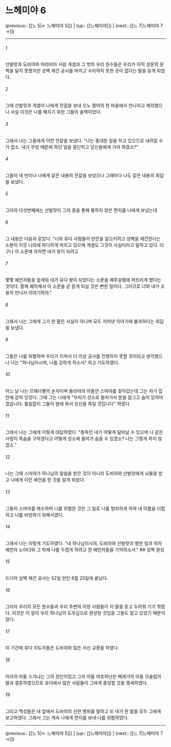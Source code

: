 # 느헤미야 6

(previous:: [[느 5|← 느헤미야 5]]) | (up:: [[느헤미야]]) | (next:: [[느 7|느헤미야 7 →]])

***




###### 1 

산발랏과 도비야와 아라비아 사람 게셈과 그 밖의 우리 원수들은 우리가 아직 성문의 문짝을 달지 못했지만 성벽 재건 공사를 마치고 수리하지 못한 곳이 없다는 말을 듣게 되었다. 



###### 2 

그때 산발랏과 게셈이 나에게 전갈을 보내 오노 평야의 한 마을에서 만나자고 제의했으나 사실 이것은 나를 해치기 위한 그들의 술책이었다. 



###### 3 

그래서 나는 그들에게 이런 전갈을 보냈다. "나는 중대한 일을 하고 있으므로 내려갈 수가 없소. 내가 무엇 때문에 하던 일을 중단하고 당신들에게 가야 하겠소?" 



###### 4 

그들이 네 번이나 나에게 같은 내용의 전갈을 보냈으나 그때마다 나도 같은 내용의 회답을 보냈다. 



###### 5 

그러자 다섯번째에는 산발랏이 그의 종을 통해 봉하지 않은 편지를 나에게 보냈는데 



###### 6 

그 내용은 다음과 같았다. "너와 유다 사람들이 반란을 일으키려고 성벽을 재건한다는 소문이 이웃 나라에 파다하게 퍼지고 있으며 게셈도 그것이 사실이라고 말하고 있다. 더구나 이 소문에 의하면 네가 왕이 되려고 



###### 7 

몇몇 예언자들을 앞세워 네가 유다 왕이 되었다는 소문을 예루살렘에 퍼뜨리게 했다는 것이다. 황제 폐하께서 이 소문을 곧 듣게 되실 것은 뻔한 일이다. 그러므로 너와 내가 조용히 만나서 이야기하자." 



###### 8 

그래서 나는 그에게 그가 한 말은 사실이 아니며 모두 지어낸 이야기에 불과하다는 회답을 보냈다. 



###### 9 

그들은 나를 위협하며 우리가 지쳐서 더 이상 공사를 진행하지 못할 것이라고 생각했으나 나는 "하나님이시여, 나를 강하게 하소서" 하고 기도하였다. 



###### 10 

어느 날 나는 므헤다벨의 손자이며 들라야의 아들인 스마야를 찾아갔는데 그는 자기 집 안에 갇혀 있었다. 그때 그는 나에게 "우리가 성소로 들어가서 문을 잠그고 숨어 있어야겠습니다. 틀림없이 그들이 밤에 와서 당신을 죽일 것입니다" 하였다. 



###### 11 

그래서 나는 그에게 이렇게 대답하였다. "총독인 내가 어떻게 달아날 수 있으며 나 같은 사람이 목숨을 구하겠다고 어떻게 성소에 들어가 숨을 수 있겠소? 나는 그렇게 하지 않겠소." 



###### 12 

나는 그때 스마야가 하나님의 말씀을 받은 것이 아니라 도비야와 산발랏에게 뇌물을 받고 나에게 이런 예언을 한 것을 알게 되었다. 



###### 13 

그들이 스마야를 매수하여 나를 위협한 것은 그 일로 나를 범죄하게 하여 내 이름을 더럽히고 나를 비방하기 위해서였다. 



###### 14 

그래서 나는 이렇게 기도하였다. "내 하나님이시여, 도비야와 산발랏이 행한 일과 여자 예언자 노아댜와 그 밖에 나를 두렵게 하려고 한 예언자들을 기억하소서." ## 성벽 완성 



###### 15 

드디어 성벽 재건 공사는 52일 만인 6월 25일에 끝났다. 



###### 16 

그러자 우리의 모든 원수들과 우리 주변의 이방 사람들이 이 말을 듣고 두려워 기가 꺾였다. 이것은 이 일이 우리 하나님의 도우심으로 완성된 것임을 그들도 알고 있었기 때문이었다. 



###### 17 

이 기간에 유다 지도자들은 도비야와 많은 서신 교환을 하였다. 



###### 18 

아라의 아들 스가냐는 그의 장인이었고 그의 아들 여호하난은 베레갸의 아들 므술람의 딸과 결혼하였으므로 유다에서 많은 사람들이 그에게 충성할 것을 맹세하였다. 



###### 19 

그리고 백성들은 내 앞에서 도비야의 선한 행위를 말하고 또 내가 한 말을 모두 그에게 보고하였다. 그래서 그는 계속 나에게 편지를 보내 나를 위협하였다.

***

(previous:: [[느 5|← 느헤미야 5]]) | (up:: [[느헤미야]]) | (next:: [[느 7|느헤미야 7 →]])
